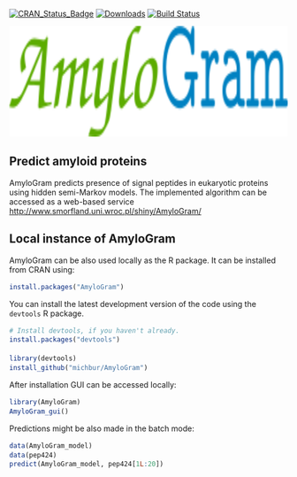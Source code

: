 [![CRAN_Status_Badge](http://www.r-pkg.org/badges/version/AmyloGram)](https://cran.r-project.org/package=AmyloGram)
[![Downloads](http://cranlogs.r-pkg.org/badges/AmyloGram)](https://cran.r-project.org/package=AmyloGram)
[![Build Status](https://api.travis-ci.org/michbur/AmyloGram.png)](https://travis-ci.org/michbur/AmyloGram)

<img src="https://github.com/michbur/AmyloGram/blob/master/inst/AmyloGram/AmyloGram_logo.png" alt="AmyloGram" style="height: 200px;"/>

Predict amyloid proteins
-------------------------

AmyloGram predicts presence of signal peptides in eukaryotic proteins using hidden semi-Markov models. The implemented algorithm can be accessed as a web-based service http://www.smorfland.uni.wroc.pl/shiny/AmyloGram/ 

Local instance of AmyloGram
------------------------
AmyloGram can be also used locally as the R package. It can be installed from CRAN using:

```R
install.packages("AmyloGram")
```

You can install the latest development version of the code using the `devtools` R package.

```R
# Install devtools, if you haven't already.
install.packages("devtools")

library(devtools)
install_github("michbur/AmyloGram")
```

After installation GUI can be accessed locally:

```R
library(AmyloGram)
AmyloGram_gui()
```

Predictions might be also made in the batch mode:

```R
data(AmyloGram_model)
data(pep424)
predict(AmyloGram_model, pep424[1L:20])
```
